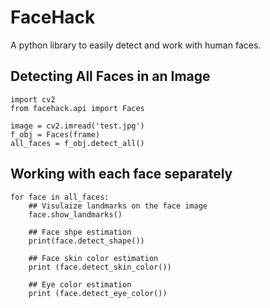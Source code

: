 # FaceHack

A python library to easily detect and work with human faces. 

## Detecting All Faces in an Image

```
import cv2
from facehack.api import Faces

image = cv2.imread('test.jpg')
f_obj = Faces(frame)
all_faces = f_obj.detect_all()

```

## Working with each face separately

```
for face in all_faces:
    ## Visulaize landmarks on the face image
    face.show_landmarks()
    
    ## Face shpe estimation
    print(face.detect_shape())
    
    ## Face skin color estimation
    print (face.detect_skin_color())
    
    ## Eye color estimation
    print (face.detect_eye_color())

```
